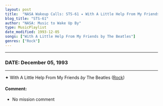 ```yaml
---
layout: post
title:  "NASA Wakeup Calls: STS-61 ✦ With A Little Help From My Friends by The Beatles ✵ December 05, 1993"
blog_title: "STS-61"
author: "NASA: Music to Wake Up By"
type: MusicPlaylist
date_modified: 1993-12-05
songs: ["With A Little Help From My Friends by The Beatles"]
genres: ["Rock"]
---
```


----
### DATE: December 05, 1993
----
✦ With A Little Help From My Friends *by* The Beatles ([Rock](https://www.discogs.com/genre/Rock)) <a target="blank_" href="https://www.discogs.com/The-Beatles-With-A-Little-help-From-My-Friends/release/8255349">
    <i class="fas fa-compact-disc"
       title="Discogs entry for this song"
       alt="Discogs entry for this song"
       style="font-size: 1.1em;"></i></a>
    

#### Comment:
* No mission comment



<br/>
<center>
	<a target="_blank"
	   href="https://twitter.com/intent/tweet?hashtags=Space,NASA,Playlist,NASAWakeupCalls,SpaceProgram&text=🚀 {{ page.author}}, {{ page.title }}. {{ site.url }}{{ page.url }}&via=nasawakeupcalls"><i class="fab fa-twitter" title="Tweet this page" alt="Tweet this page" style="font-size: 1.3em;"></i></a>
	&nbsp; 	<i class="fas fa-user-astronaut" style="font-size: 1.5em;"></i> &nbsp;
    <a id="custom_amazon_link"
       type="amzn" search="#"
       category="popular music">
    <i class="fab fa-amazon" style="font-size: 1.3em;"></i></a>
</center>

<!-- Randomly resolve an individual entry from a song array -->
<script src="/assets/javascript/seedrandom.min.js"></script>
<script>
  var wake_me_up = ["With A Little Help From My Friends by The Beatles"];
  var prng = new Math.seedrandom();
  function randomSong() {
    song = wake_me_up[Math.floor(Math.random() * wake_me_up.length)];
    var amazon_link = document.getElementById("custom_amazon_link");
    amazon_link.setAttribute("search", song);
  }
  window.onload = randomSong();
</script>
